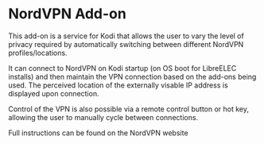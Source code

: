NordVPN Add-on
==============

This add-on is a service for Kodi that allows the user to vary the level of
privacy required by automatically switching between different NordVPN
profiles/locations.

It can connect to NordVPN on Kodi startup (on OS boot for LibreELEC installs) and
then maintain the VPN connection based on the add-ons being used. The perceived
location of the externally visable IP address is displayed upon connection.

Control of the VPN is also possible via a remote control button or hot key,
allowing the user to manually cycle between connections.

Full instructions can be found on the NordVPN website
